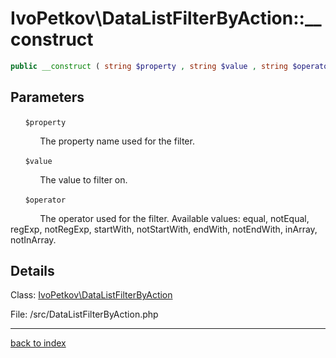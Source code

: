 # IvoPetkov\DataListFilterByAction::__construct

```php
public __construct ( string $property , string $value , string $operator )
```

## Parameters

&nbsp;&nbsp;&nbsp;&nbsp;&nbsp;&nbsp;`$property`

&nbsp;&nbsp;&nbsp;&nbsp;&nbsp;&nbsp;&nbsp;&nbsp;&nbsp;&nbsp;&nbsp;&nbsp;The property name used for the filter.

&nbsp;&nbsp;&nbsp;&nbsp;&nbsp;&nbsp;`$value`

&nbsp;&nbsp;&nbsp;&nbsp;&nbsp;&nbsp;&nbsp;&nbsp;&nbsp;&nbsp;&nbsp;&nbsp;The value to filter on.

&nbsp;&nbsp;&nbsp;&nbsp;&nbsp;&nbsp;`$operator`

&nbsp;&nbsp;&nbsp;&nbsp;&nbsp;&nbsp;&nbsp;&nbsp;&nbsp;&nbsp;&nbsp;&nbsp;The operator used for the filter. Available values: equal, notEqual, regExp, notRegExp, startWith, notStartWith, endWith, notEndWith, inArray, notInArray.

## Details

Class: [IvoPetkov\DataListFilterByAction](ivopetkov.datalistfilterbyaction.class.md)

File: /src/DataListFilterByAction.php

---

[back to index](index.md)

